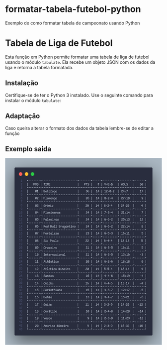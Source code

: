 # formatar-tabela-futebol-python
Exemplo de como formatar tabela de campeonato usando Python

# Tabela de Liga de Futebol

Esta função em Python permite formatar uma tabela de liga de futebol usando o módulo `tabulate`. Ela recebe um objeto JSON com os dados da liga e retorna a tabela formatada.

## Instalação

Certifique-se de ter o Python 3 instalado. Use o seguinte comando para instalar o módulo `tabulate`:

## Adaptação
Caso queira alterar o formato dos dados da tabela lembre-se de editar a função 

## Exemplo saida
![Logo](exemplo-saida.png)

